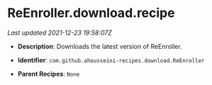 # ReEnroller.download.recipe

_Last updated 2021-12-23 19:58:07Z_

- **Description**: Downloads the latest version of ReEnroller.

- **Identifier**: `com.github.ahousseini-recipes.download.ReEnroller`

- **Parent Recipes**: `None`
